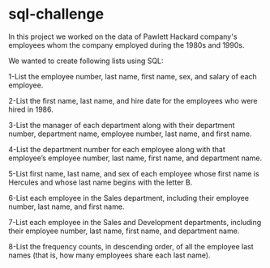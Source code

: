 # sql-challenge

In this project we worked on the data of Pawlett Hackard company's employees whom the company employed during the 1980s and 1990s.

We wanted to create following lists using SQL:

1-List the employee number, last name, first name, sex, and salary of each employee.

2-List the first name, last name, and hire date for the employees who were hired in 1986.

3-List the manager of each department along with their department number, department name, employee number, last name, and first name.

4-List the department number for each employee along with that employee’s employee number, last name, first name, and department name.

5-List first name, last name, and sex of each employee whose first name is Hercules and whose last name begins with the letter B.

6-List each employee in the Sales department, including their employee number, last name, and first name.

7-List each employee in the Sales and Development departments, including their employee number, last name, first name, and department name.

8-List the frequency counts, in descending order, of all the employee last names (that is, how many employees share each last name).
